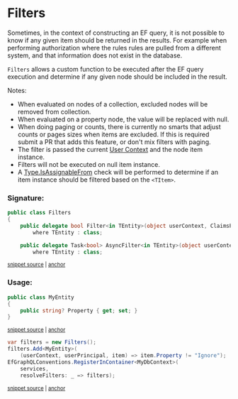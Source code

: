 <!--
GENERATED FILE - DO NOT EDIT
This file was generated by [MarkdownSnippets](https://github.com/SimonCropp/MarkdownSnippets).
Source File: /docs/mdsource/filters.source.md
To change this file edit the source file and then run MarkdownSnippets.
-->

# Filters

Sometimes, in the context of constructing an EF query, it is not possible to know if any given item should be returned in the results. For example when performing authorization where the rules rules are pulled from a different system, and that information does not exist in the database.

`Filters` allows a custom function to be executed after the EF query execution and determine if any given node should be included in the result.

Notes:

 * When evaluated on nodes of a collection, excluded nodes will be removed from collection.
 * When evaluated on a property node, the value will be replaced with null.
 * When doing paging or counts, there is currently no smarts that adjust counts or pages sizes when items are excluded. If this is required submit a PR that adds this feature, or don't mix filters with paging.
 * The filter is passed the current [User Context](https://graphql-dotnet.github.io/docs/getting-started/user-context) and the node item instance.
 * Filters will not be executed on null item instance.
 * A [Type.IsAssignableFrom](https://docs.microsoft.com/en-us/dotnet/api/system.type.isassignablefrom) check will be performed to determine if an item instance should be filtered based on the `<TItem>`.


### Signature:

<!-- snippet: FiltersSignature -->
<a id='snippet-filterssignature'></a>
```cs
public class Filters
{
    public delegate bool Filter<in TEntity>(object userContext, ClaimsPrincipal? userPrincipal, TEntity input)
        where TEntity : class;

    public delegate Task<bool> AsyncFilter<in TEntity>(object userContext, ClaimsPrincipal? userPrincipal, TEntity input)
        where TEntity : class;
```
<sup><a href='/src/GraphQL.EntityFramework/Filters/Filters.cs#L5-L15' title='Snippet source file'>snippet source</a> | <a href='#snippet-filterssignature' title='Start of snippet'>anchor</a></sup>
<!-- endSnippet -->


### Usage:

<!-- snippet: add-filter -->
<a id='snippet-add-filter'></a>
```cs
public class MyEntity
{
    public string? Property { get; set; }
}
```
<sup><a href='/src/Snippets/GlobalFilterSnippets.cs#L5-L12' title='Snippet source file'>snippet source</a> | <a href='#snippet-add-filter' title='Start of snippet'>anchor</a></sup>
<a id='snippet-add-filter-1'></a>
```cs
var filters = new Filters();
filters.Add<MyEntity>(
    (userContext, userPrincipal, item) => item.Property != "Ignore");
EfGraphQLConventions.RegisterInContainer<MyDbContext>(
    services,
    resolveFilters: _ => filters);
```
<sup><a href='/src/Snippets/GlobalFilterSnippets.cs#L16-L25' title='Snippet source file'>snippet source</a> | <a href='#snippet-add-filter-1' title='Start of snippet'>anchor</a></sup>
<!-- endSnippet -->
